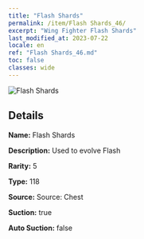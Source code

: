 ```yaml
---
title: "Flash Shards"
permalink: /item/Flash Shards_46/
excerpt: "Wing Fighter Flash Shards"
last_modified_at: 2023-07-22
locale: en
ref: "Flash Shards_46.md"
toc: false
classes: wide
---
```



 ![Flash Shards](/images/item/Flash_Shards_p.png)



## Details

 **Name:** Flash Shards 

 **Description:** Used to evolve Flash

 **Rarity:** 5 

 **Type:** 118 

 **Source:** Source: Chest 

 **Suction:** true 

 **Auto Suction:** false 


